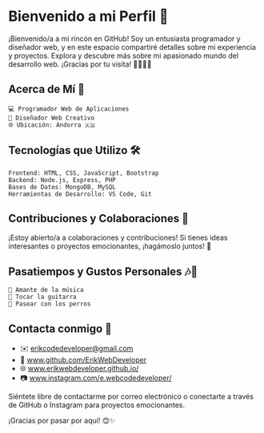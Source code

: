 # Bienvenido a mi Perfil 👋

¡Bienvenido/a a mi rincón en GitHub! Soy un entusiasta programador y diseñador web, y en este espacio compartiré detalles sobre mi experiencia y proyectos. Explora y descubre más sobre mi apasionado mundo del desarrollo web. ¡Gracias por tu visita! 🚀👨‍💻✨

## Acerca de Mí 🚀

    💻 Programador Web de Aplicaciones
    🎨 Diseñador Web Creativo 
    🌐 Ubicación: Andorra 🇦🇩    


## Tecnologías que Utilizo 🛠️

    Frontend: HTML, CSS, JavaScript, Bootstrap
    Backend: Node.js, Express, PHP
    Bases de Datos: MongoDB, MySQL
    Herramientas de Desarrollo: VS Code, Git

## Contribuciones y Colaboraciones 👥

¡Estoy abierto/a a colaboraciones y contribuciones! Si tienes ideas interesantes o proyectos emocionantes, ¡hagámoslo juntos! 🚀

## Pasatiempos y Gustos Personales 🎶🎸

    🎵 Amante de la música
    🎸 Tocar la guitarra
    🐾 Pasear con los perros

## Contacta conmigo 🤝

- ✉️ erikcodedeveloper@gmail.com
- 🐙 www.github.com/ErikWebDeveloper
- 🌐 www.erikwebdeveloper.github.io/
- 📷 www.instagram.com/e.webcodedeveloper/


Siéntete libre de contactarme por correo electrónico o conectarte a través de GitHub o Instagram para proyectos emocionantes.

¡Gracias por pasar por aquí! 😊✨
